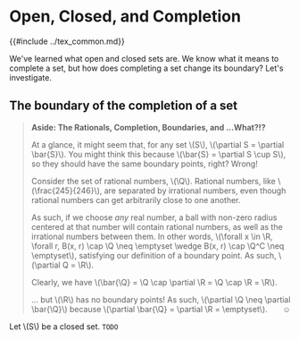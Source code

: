 # Open, Closed, and Completion

{{#include ../tex_common.md}}

We've learned what open and closed sets are. We know what it means to complete a set, but how does completing a set change its boundary? Let's investigate.

## The boundary of the completion of a set

> **Aside: The Rationals, Completion, Boundaries, and ...What?!?**
>
> At a glance, it might seem that, for any set \\(S\\), \\(\partial S = \partial \bar{S}\\). You might think this because \\(\bar{S} = \partial S \cup S\\), so they should have the same boundary points, right? Wrong!
>
> Consider the set of rational numbers, \\(\Q\\). Rational numbers, like \\(\frac{245}{246}\\), are separated by irrational numbers, even though rational numbers can get arbitrarily close to one another.
>
> As such, if we choose _any_ real number, a ball with non-zero radius centered at that number will contain rational numbers, as well as the irrational numbers between them. In other words, \\(\forall x \in \R, \forall r, B(x, r) \cap \Q \neq \emptyset \wedge B(x, r) \cap \Q^C \neq \emptyset\\), satisfying our definition of a boundary point. As such, \\(\partial Q = \R\\).
>
> Clearly, we have \\(\bar{\Q} = \Q \cap \partial \R = \Q \cap \R = \R\\).
>
> ... but \\(\R\\) has no boundary points! As such, \\(\partial \Q \neq \partial \bar{\Q}\\) because \\(\partial \bar{\Q} = \partial \R = \emptyset\\).<span style="float: right;">☺</span>
>

Let \\(S\\) be a closed set.
`TODO`

